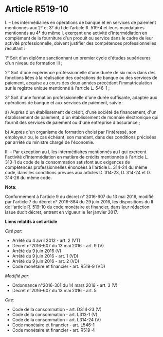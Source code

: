 # Article R519-10

I. – Les intermédiaires en opérations de banque et en services de paiement mentionnés aux 2° et 3° du I de l'article R. 519-4
et leurs mandataires mentionnés au 4° du même I, exerçant une activité d'intermédiation en complément de la fourniture d'un
produit ou service dans le cadre de leur activité professionnelle, doivent justifier des compétences professionnelles
résultant : 

1° Soit d'un diplôme sanctionnant un premier cycle d'études supérieures d'un niveau de formation III ; 

2° Soit d'une expérience professionnelle d'une durée de six mois dans des fonctions liées à la réalisation des opérations de
banque ou des services de paiement, acquise au cours des deux années précédant l'immatriculation sur le registre unique
mentionné à l'article L. 546-1 ; 

3° Soit d'une formation professionnelle d'une durée suffisante, adaptée aux opérations de banque et aux services de paiement,
suivie : 

a) Auprès d'un établissement de crédit, d'une société de financement, d'un établissement de paiement, d'un établissement de
monnaie électronique qui fournit des services de paiement ou d'une entreprise d'assurance ; 

b) Auprès d'un organisme de formation choisi par l'intéressé, son employeur ou, le cas échéant, son mandant, dans des
conditions précisées par arrêté du ministre chargé de l'économie. 

II. – Par exception au I, les intermédiaires mentionnés au I qui exercent l'activité d'intermédiation en matière de crédits
mentionnés à l'article L. 313-1 du code de la consommation satisfont aux exigences de compétences professionnelles énoncées à
l'article L. 314-24 du même code, dans les conditions prévues aux articles D. 314-23, D. 314-24 et D. 314-26 du même code.

**Nota:**

Conformément à l'article 9 du décret n° 2016-607 du 13 mai 2016, modifié par l'article 7 du décret n° 2016-884 du 29 juin
2016, les dispositions du II de l'article R. 519-10 du code monétaire et financier, dans leur rédaction issue dudit décret,
entrent en vigueur le 1er janvier 2017.

**Liens relatifs à cet article**

_Cité par_:

  - Arrêté du 4 avril 2012 - art. 2 (VT)
  - Décret n°2016-607 du 13 mai 2016 - art. 9 (V)
  - Arrêté du 9 juin 2016 (V)
  - Arrêté du 9 juin 2016 - art. 1 (VD)
  - Arrêté du 9 juin 2016 - art. 2 (VD)
  - Code monétaire et financier - art. R519-9 (VD)

_Modifié par_:

  - Ordonnance n°2016-301 du 14 mars 2016 - art. 3 (V)
  - Décret n°2016-607 du 13 mai 2016 - art. 5

_Cite_:

  - Code de la consommation - art. D314-23 (V)
  - Code de la consommation - art. L313-1 (V)
  - Code de la consommation - art. L314-24 (V)
  - Code monétaire et financier - art. L546-1
  - Code monétaire et financier - art. R519-4
